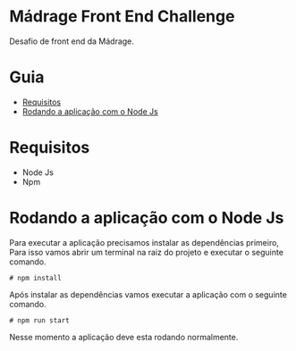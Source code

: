# Mádrage Front End Challenge #

Desafio de front end da Mádrage.

# Guia
- [Requisitos](#requisitos)
- [Rodando a aplicação com o Node Js](#rodando-a-aplicação-com-o-node-js)

# Requisitos

- Node Js
- Npm

# Rodando a aplicação com o Node Js

Para executar a aplicação precisamos instalar as dependências primeiro, Para isso vamos abrir um terminal na raiz do projeto e executar o seguinte comando.

``# npm install``

Após instalar as dependências vamos executar a aplicação com o seguinte comando.

``# npm run start``

Nesse momento a aplicação deve esta rodando normalmente.